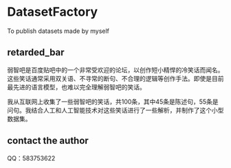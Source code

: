# DatasetFactory
To publish datasets made by myself

## retarded_bar
弱智吧是百度贴吧中的一个非常受欢迎的论坛，以创作短小精悍的冷笑话而闻名。这些笑话通常采用双关语、不寻常的断句、不合理的逻辑等创作手法。即使是目前最先进的语言模型，也难以完全理解弱智吧的笑话。

我从互联网上收集了一些弱智吧的笑话，共100条，其中45条是陈述句，55条是问句。我结合人工和人工智能技术对这些笑话进行了一些解析，并制作了这个小型数据集。

## contact the author
QQ：583753622
